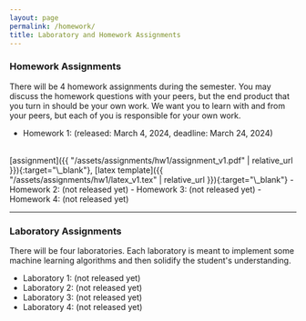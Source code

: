 ```yaml
---
layout: page
permalink: /homework/
title: Laboratory and Homework Assignments
---
```


### Homework Assignments
There will be 4 homework assignments during the semester. You may discuss the homework questions with your peers, but the end product that you turn in should be your own work. We want you to learn with and from your peers, but each of you is responsible for your own work.


- Homework 1: (released: March 4, 2024, deadline: March 24, 2024)
<br>
[assignment]({{ "/assets/assignments/hw1/assignment_v1.pdf" | relative_url }}){:target="\_blank"}, [latex template]({{ "/assets/assignments/hw1/latex_v1.tex" | relative_url }}){:target="\_blank"}
- Homework 2: (not released yet)
- Homework 3: (not released yet)
- Homework 4: (not released yet)

***

### Laboratory Assignments

There will be four laboratories. Each laboratory is meant to implement some machine learning algorithms and then solidify the student's understanding.


- Laboratory 1: (not released yet)
- Laboratory 2: (not released yet)
- Laboratory 3: (not released yet)
- Laboratory 4: (not released yet)